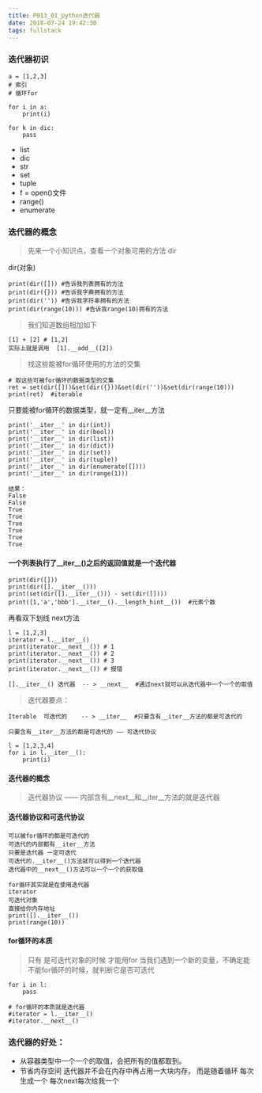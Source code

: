 ```yaml
---
title: P013_01_python迭代器
date: 2018-07-24 19:42:30
tags: fullstack
---
```


### 迭代器初识

```
a = [1,2,3]
# 索引
# 循环for

for i in a:
    print(i)

for k in dic:
    pass
```

- list
- dic
- str
- set
- tuple
- f = open()文件
- range()
- enumerate

### 迭代器的概念

> 先来一个小知识点，查看一个对象可用的方法 dir

dir(对象)

```
print(dir([])) #告诉我列表拥有的方法
print(dir({})) #告诉我字典拥有的方法
print(dir('')) #告诉我字符串拥有的方法
print(dir(range(10))) #告诉我range(10)拥有的方法
```

> 我们知道数组相加如下

```
[1] + [2] # [1,2]
实际上就是调用  [1].__add__([2])
```

> 找这些能被for循环使用的方法的交集

```
# 取这些可被for循环的数据类型的交集
ret = set(dir([]))&set(dir({}))&set(dir(''))&set(dir(range(10)))
print(ret)  #iterable  
```

只要能被for循环的数据类型，就一定有__iter__方法



```
print('__iter__' in dir(int))
print('__iter__' in dir(bool))
print('__iter__' in dir(list))
print('__iter__' in dir(dict))
print('__iter__' in dir(set))
print('__iter__' in dir(tuple))
print('__iter__' in dir(enumerate([])))
print('__iter__' in dir(range(1)))

结果：
False
False
True
True
True
True
True
True
```

#### 一个列表执行了__iter__()之后的返回值就是一个迭代器


```
print(dir([]))
print(dir([].__iter__()))
print(set(dir([].__iter__())) - set(dir([])))
print([1,'a','bbb'].__iter__().__length_hint__())  #元素个数
```

再看双下划线 next方法

```
l = [1,2,3]
iterator = l.__iter__()
print(iterator.__next__()) # 1
print(iterator.__next__()) # 2
print(iterator.__next__()) # 3
print(iterator.__next__()) # 报错

[].__iter__() 迭代器  -- > __next__  #通过next就可以从迭代器中一个一个的取值
```

> 迭代器要点：

``` 
Iterable  可迭代的    -- > __iter__  #只要含有__iter__方法的都是可迭代的
 
只要含有__iter__方法的都是可迭代的 —— 可迭代协议
```

```
l = [1,2,3,4]
for i in l.__iter__():
    print(i)
```

 
#### 迭代器的概念

> 迭代器协议 —— 内部含有__next__和__iter__方法的就是迭代器
 
#### 迭代器协议和可迭代协议

```
可以被for循环的都是可迭代的
可迭代的内部都有__iter__方法
只要是迭代器 一定可迭代
可迭代的.__iter__()方法就可以得到一个迭代器
迭代器中的__next__()方法可以一个一个的获取值
```

```
for循环其实就是在使用迭代器
iterator
可迭代对象
直接给你内存地址
print([].__iter__())
print(range(10))
```

#### for循环的本质

> 只有 是可迭代对象的时候 才能用for
> 当我们遇到一个新的变量，不确定能不能for循环的时候，就判断它是否可迭代

```
for i in l:
    pass

# for循环的本质就是迭代器
#iterator = l.__iter__()
#iterator.__next__() 
```

### 迭代器的好处：


- 从容器类型中一个一个的取值，会把所有的值都取到。
- 节省内存空间
    迭代器并不会在内存中再占用一大块内存，
    而是随着循环 每次生成一个
    每次next每次给我一个


